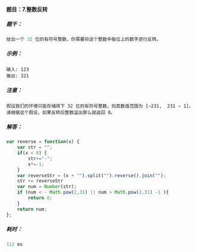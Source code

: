 #### 题目：7.整数反转

##### 题干：

```javascript
给出一个 32 位的有符号整数，你需要将这个整数中每位上的数字进行反转。
```

##### 示例：

```
输入: 123
输出: 321
```

##### 注意：

```
假设我们的环境只能存储得下 32 位的有符号整数，则其数值范围为 [−231,  231 − 1]。请根据这个假设，如果反转后整数溢出那么就返回 0。
```



##### 解答：

```javascript
var reverse = function(x) {
    var str = "";
    if(x < 0) {
        str+="-";
        x*=-1;
    }
    var reverseStr = (x + "").split("").reverse().join("");
    str += reverseStr
    var num = Number(str);
    if (num < - Math.pow(2,31) || num > Math.pow(2,31) -1 ){
        return 0;
    }    
    return num;
};
```

##### 耗时：

```javascript
112 ms  
```



